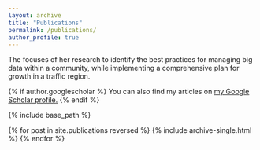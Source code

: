 ```yaml
---
layout: archive
title: "Publications"
permalink: /publications/
author_profile: true
---
```


The focuses of her research to identify the best practices for managing big data within a community, while implementing a comprehensive plan for growth in a traffic region.

{% if author.googlescholar %}
  You can also find my articles on <u><a href="{{https://ieeexplore.ieee.org/abstract/document/8766698/}}">my Google Scholar profile</a>.</u>
{% endif %}

{% include base_path %}

{% for post in site.publications reversed %}
  {% include archive-single.html %}
{% endfor %}
